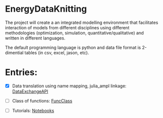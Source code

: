 # EnergyDataKnitting
The project will create a an integrated modelling environment that facilitates 
interaction of models from different disciplines using different methodologies (optimization, simulation,
quantitative/qualitative) and written in different languages. 

The default programming language is python and data file format is 2-dimential tables (in csv, excel, jason, etc).

# Entries:
- [x]  Data translation using name mapping, julia_ampl linkage:
[DataExchangeAPI](Workplace/MathTrial/Julia-AMPL-master/julia_ampl)

- [ ] Class of functions: [FuncClass](funcClass)

- [ ] Tutorials: [Notebooks](tutorials)


